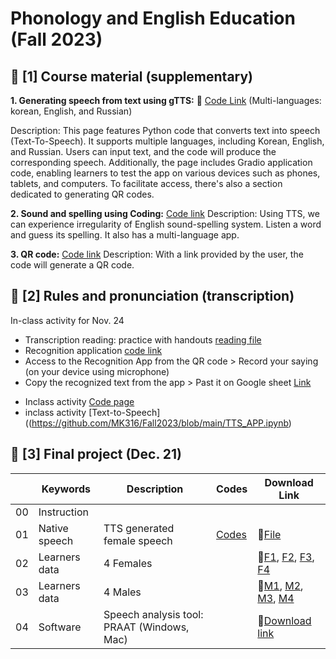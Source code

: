 # Phonology and English Education (Fall 2023)

## 📗 [1] Course material (supplementary) 

**1. Generating speech from text using gTTS:** 🌳 [Code Link](https://github.com/MK316/Fall2023/blob/main/Engedu/gtts.ipynb)
(Multi-languages: korean, English, and Russian)

Description: This page features Python code that converts text into speech (Text-To-Speech). It supports multiple languages, including Korean, English, and Russian. Users can input text, and the code will produce the corresponding speech. Additionally, the page includes Gradio application code, enabling learners to test the app on various devices such as phones, tablets, and computers. To facilitate access, there's also a section dedicated to generating QR codes.
  
**2. Sound and spelling using Coding:** [Code link](https://github.com/MK316/Fall2023/blob/main/sound_spelling.ipynb)
Description: Using TTS, we can experience irregularity of English sound-spelling system. Listen a word and guess its spelling. It also has a multi-language app.


**3. QR code:** [Code link](https://github.com/MK316/Fall2023/blob/main/Engedu/QRcode.ipynb)
Description: With a link provided by the user, the code will generate a QR code.

## 🌺 [2] Rules and pronunciation (transcription)

In-class activity for Nov. 24

<Paired activity>
  
+ Transcription reading: practice with handouts [reading file](https://github.com/MK316/Fall2023/blob/main/F23Phonetics/T1124_script.pdf)
+ Recognition application [code link](https://github.com/MK316/Myapps/blob/main/SpeakingApp.ipynb)
+ Access to the Recognition App from the QR code > Record your saying (on your device using microphone)
+ Copy the recognized text from the app > Past it on Google sheet [Link](https://docs.google.com/spreadsheets/d/12_hgfEpoYFlBbq-FHyMtpnv_bPuaxL-_c3jiyemffoU/edit#gid=1549122206)

<Result to check>
  
+ Inclass activity [Code page](https://github.com/MK316/Fall2023/blob/main/TranscriptionActivity01.ipynb)
+ inclass activity [Text-to-Speech]((https://github.com/MK316/Fall2023/blob/main/TTS_APP.ipynb)
  
## 📗 [3] Final project (Dec. 21)

||Keywords|Description|Codes|Download Link|
|--|--|--|--|--|
|00| Instruction||||
|01|Native speech|TTS generated female speech|[Codes](https://github.com/MK316/Fall2023/blob/main/18Sentences.ipynb)|💾[File](https://github.com/MK316/Fall2023/raw/main/Engedu/Sentence18.zip)|
|02|Learners data| 4 Females||💾[F1](https://github.com/MK316/Fall2023/raw/main/Engedu/data/Female01_mono.wav), [F2](https://github.com/MK316/Fall2023/raw/main/Engedu/data/Female02_mono.wav), [F3](https://github.com/MK316/Fall2023/raw/main/Engedu/data/Female03_mono.wav), [F4](https://github.com/MK316/Fall2023/raw/main/Engedu/data/Female04_mono.wav)|
|03|Learners data| 4 Males||💾[M1](https://github.com/MK316/Fall2023/raw/main/Engedu/data/Male01_mono.wav), [M2](https://github.com/MK316/Fall2023/raw/main/Engedu/data/Male02_mono.wav), [M3](https://github.com/MK316/Fall2023/raw/main/Engedu/data/Male03_mono.wav), [M4](https://github.com/MK316/Fall2023/raw/main/Engedu/data/Male04_mono.wav)|
|04|Software| Speech analysis tool: PRAAT (Windows, Mac)||🔗[Download link](https://www.fon.hum.uva.nl/praat/)|


